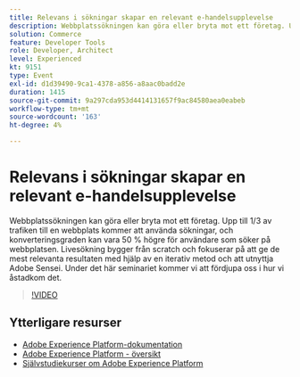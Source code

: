 ```yaml
---
title: Relevans i sökningar skapar en relevant e-handelsupplevelse
description: Webbplatssökningen kan göra eller bryta mot ett företag. Upp till 1/3 av trafiken till en webbplats kommer att använda sökningar, och konverteringsgraden kan vara 50 % högre för användare som söker på webbplatsen. Livesökning bygger från scratch och fokuserar på att ge de mest relevanta resultaten med hjälp av en iterativ metod och att utnyttja Adobe Sensei. Under det här seminariet kommer vi att fördjupa oss i hur vi åstadkom det.
solution: Commerce
feature: Developer Tools
role: Developer, Architect
level: Experienced
kt: 9151
type: Event
exl-id: d1d39490-9ca1-4378-a856-a8aac0badd2e
duration: 1415
source-git-commit: 9a297cda953d4414131657f9ac84580aea0eabeb
workflow-type: tm+mt
source-wordcount: '163'
ht-degree: 4%

---
```


# Relevans i sökningar skapar en relevant e-handelsupplevelse

Webbplatssökningen kan göra eller bryta mot ett företag. Upp till 1/3 av trafiken till en webbplats kommer att använda sökningar, och konverteringsgraden kan vara 50 % högre för användare som söker på webbplatsen. Livesökning bygger från scratch och fokuserar på att ge de mest relevanta resultaten med hjälp av en iterativ metod och att utnyttja Adobe Sensei. Under det här seminariet kommer vi att fördjupa oss i hur vi åstadkom det.

>[!VIDEO](https://video.tv.adobe.com/v/337579/?quality=12&learn=on&hidetitle=true)

## Ytterligare resurser

- [Adobe Experience Platform-dokumentation](https://experienceleague.adobe.com/docs/experience-platform.html)
- [Adobe Experience Platform - översikt](https://experienceleague.adobe.com/docs/experience-platform/landing/home.html)
- [Självstudiekurser om Adobe Experience Platform](https://experienceleague.adobe.com/docs/platform-learn/tutorials/overview.html?lang=sv)
